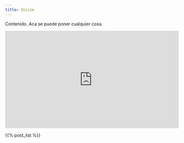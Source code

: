 ```yaml
---
title: Inicio
---
```

Contenido. Aca se puede poner cualquier cosa.

<iframe width="560" height="315" src="https://www.youtube.com/embed/09KKIYYlCH8?rel=0&amp;showinfo=0" frameborder="0" allow="autoplay; encrypted-media" allowfullscreen></iframe>

{{% post_list %}}
